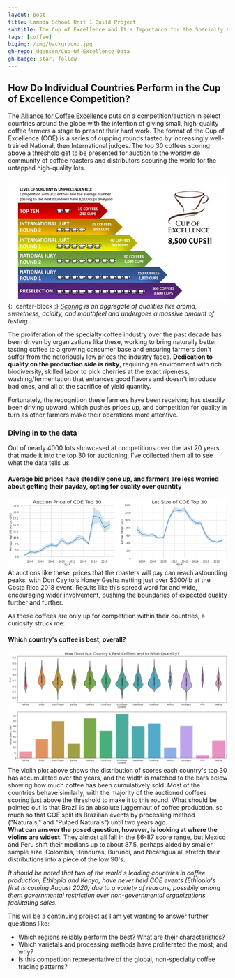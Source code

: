 ```yaml
---
layout: post
title: Lambda School Unit 1 Build Project
subtitle: The Cup of Excellence and It's Importance for the Specialty Coffee Industry
tags: [coffee]
bigimg: /img/background.jpg
gh-repo: dgansen/Cup-Of-Excellence-Data
gh-badge: star, follow
---
```


## How Do Individual Countries Perform in the Cup of Excellence Competition?

  The [Alliance for Coffee Excellence](www.https://allianceforcoffeeexcellence.org/cup-of-excellence/) puts on a competition/auction in select countries around the globe with the intention of giving small, high-quality coffee farmers a stage to present their hard work. The format of the Cup of Excellence (COE) is a series of cupping rounds tasted by increasingly well-trained National, then International judges. The top 30 coffees scoring above a threshold get to be presented for auction to the worldwide community of coffee roasters and distributors scouring the world for the untapped high-quality lots.  

![](/img/slide1.jpeg){: .center-block :}
*[Scoring](https://github.com/dgansen/dgansen.github.io/raw/master/img/cupping_form_new-3.pdf) is an aggregate of qualities like aroma, sweetness, acidity, and mouthfeel and undergoes a massive amount of testing.*

The proliferation of the specialty  coffee industry over the past decade has been driven by organizations like these, working to bring naturally better tasting coffee to a growing consumer base and ensuring farmers don't suffer from the notoriously low prices the industry faces. **Dedication to quality on the production side is risky**, requiring an environment with rich biodiversity, skilled labor to pick cherries at the exact ripeness, washing/fermentation that enhances good flavors and doesn't introduce bad ones, and all at the sacrifice of yield quantity. 

Fortunately, the recognition these farmers have been receiving has steadily been driving upward, which pushes prices up, and competition for quality in turn as other farmers make their operations more attentive.

### Diving in to the data
Out of nearly 4000 lots showcased at competitions over the last 20 years that made it into the top 30 for auctioning, I've collected them all to see what the data tells us. 
#### Average bid prices have steadily gone up, and farmers are less worried about getting their payday, opting for quality over quantity 
![chart](/img/price-lotsize.png)
At auctions like these, prices that the roasters will pay can reach astounding peaks, with Don Cayito's Honey Gesha netting just over $300/lb at the Costa Rica 2018 event. Results like this spread word far and wide, encouraging wider involvement, pushing the boundaries of expected quality further and further.

As these coffees are only up for competition within their countries, a curiosity struck me:
####  Which country's coffee is best, overall?

![violin graph](/img/violin.png)
The violin plot above shows the distribution of scores each country's top 30 has accumulated over the years, and the width is matched to the bars below showing how much coffee has been cumulatively sold. Most of the countries behave similarly, with the majority of the auctioned coffees scoring just above the threshold to make it to this round. What should be pointed out is that Brazil is an absolute juggernaut of coffee production, so much so that COE split its Brazilian events by processing method ("Naturals," and "Pulped Naturals") until two years ago.   
**What can answer the posed question, however, is looking at where the violins are widest**. They almost all fall in the 86-87 score range, but Mexico and Peru shift their medians up to about 87.5, perhaps aided by smaller sample size. Colombia, Honduras, Burundi, and Nicaragua all stretch their distributions into a piece of the low 90's.

_It should be noted that two of the world's leading countries in coffee production, Ethiopia and Kenya, have never held COE events (Ethiopia's first is coming August 2020) due to a variety of reasons, possibily among them governmental restriction over non-governmental organizations facilitating sales._

This will be a continuing project as I am yet wanting to answer further questions like:
* Which regions reliably perform the best? What are their characteristics?
* Which varietals and processing methods have proliferated the most, and why?
* Is this competition representative of the global, non-specialty coffee trading patterns?
